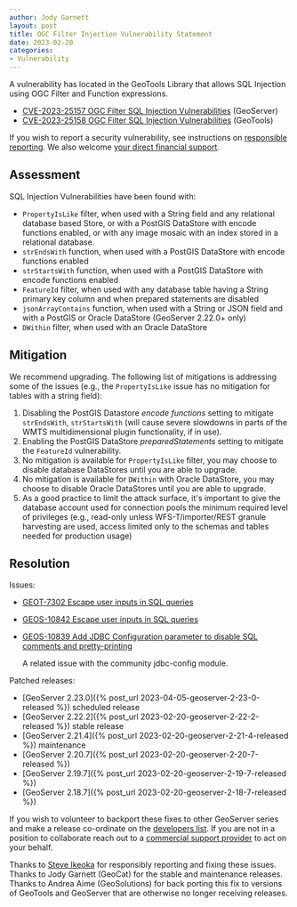 ```yaml
---
author: Jody Garnett
layout: post
title: OGC Filter Injection Vulnerability Statement
date: 2023-02-20
categories:   
- Vulnerability
---
```


A vulnerability has located in the GeoTools Library that allows SQL Injection using OGC Filter and Function expressions.

* [CVE-2023-25157 OGC Filter SQL Injection Vulnerabilities](https://github.com/geoserver/geoserver/security/advisories/GHSA-7g5f-wrx8-5ccf) (GeoServer)
* [CVE-2023-25158 OGC Filter SQL Injection Vulnerabilities](https://github.com/geotools/geotools/security/advisories/GHSA-99c3-qc2q-p94m) (GeoTools)

If you wish to report a security vulnerability, see instructions on [responsible reporting](http://geoserver.org/issues/).
We also welcome [your direct financial support](https://github.com/geoserver/geoserver/wiki/Sponsor).

Assessment
----------

SQL Injection Vulnerabilities have been found with:

* ``PropertyIsLike`` filter, when used with a String field and any relational database based Store, or with a PostGIS DataStore with encode functions enabled, or with any image mosaic with an index stored in a relational database.
* ``strEndsWith`` function, when used with a PostGIS DataStore with encode functions enabled
* ``strStartsWith`` function, when used with a PostGIS DataStore with encode functions enabled
* ``FeatureId`` filter, when used with any database table having a String primary key column and when prepared statements are disabled
* ``jsonArrayContains`` function, when used with a String or JSON field and with a PostGIS or Oracle DataStore (GeoServer 2.22.0+ only)
* ``DWithin`` filter, when used with an Oracle DataStore

Mitigation
----------

We recommend upgrading. The following list of mitigations is addressing some of the issues (e.g., the `PropertyIsLike` issue has no mitigation for tables with a string field):

1. Disabling the PostGIS Datastore *encode functions* setting to mitigate ``strEndsWith``, ``strStartsWith`` (will cause severe slowdowns in parts of the WMTS multidimensional plugin functionality, if in use).
2. Enabling the PostGIS DataStore *preparedStatements* setting to mitigate the ``FeatureId`` vulnerability.
3. No mitigation is available for ``PropertyIsLike`` filter, you may choose to disable database DataStores until you are able to upgrade.
4. No mitigation is available for ``DWithin`` with Oracle DataStore, you may choose to disable Oracle DataStores until you are able to upgrade.
5. As a good practice to limit the attack surface, it's important to give the database account used for connection pools the minimum required level of privileges (e.g., read-only unless WFS-T/importer/REST granule harvesting are used, access limited only to the schemas and tables needed for production usage)

Resolution
----------

Issues:

* [GEOT-7302 Escape user inputs in SQL queries](https://osgeo-org.atlassian.net/browse/GEOT-7302)
* [GEOS-10842 Escape user inputs in SQL queries](https://osgeo-org.atlassian.net/browse/GEOS-10842)
* [GEOS-10839 Add JDBC Configuration parameter to disable SQL comments and pretty-printing](https://osgeo-org.atlassian.net/browse/GEOS-10839)
  
  A related issue with the community jdbc-config module.

Patched releases:

* [GeoServer 2.23.0]({% post_url 2023-04-05-geoserver-2-23-0-released %}) scheduled release
* [GeoServer 2.22.2]({% post_url 2023-02-20-geoserver-2-22-2-released %}) stable release
* [GeoServer 2.21.4]({% post_url 2023-02-20-geoserver-2-21-4-released %}) maintenance
* [GeoServer 2.20.7]({% post_url 2023-02-20-geoserver-2-20-7-released %}) 
* [GeoServer 2.19.7]({% post_url 2023-02-20-geoserver-2-19-7-released %})
* [GeoServer 2.18.7]({% post_url 2023-02-20-geoserver-2-18-7-released %})

If you wish to volunteer to backport these fixes to other GeoServer series and make a release co-ordinate on the [developers list](https:/devel/). If you are not in a position to collaborate reach out to a [commercial support provider](https:/support) to act on your behalf. 

Thanks to [Steve Ikeoka](https://github.com/sikeoka) for responsibly reporting and fixing these issues. Thanks to Jody Garnett (GeoCat) for the stable and maintenance releases. Thanks to Andrea Aime (GeoSolutions) for back porting this fix to versions of GeoTools and GeoServer that are otherwise no longer receiving releases.
